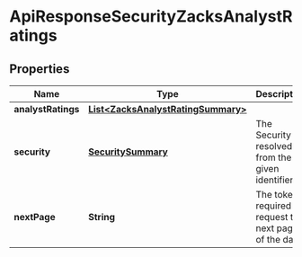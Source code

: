 
# ApiResponseSecurityZacksAnalystRatings

## Properties
Name | Type | Description | Notes
------------ | ------------- | ------------- | -------------
**analystRatings** | [**List&lt;ZacksAnalystRatingSummary&gt;**](ZacksAnalystRatingSummary.md) |  |  [optional]
**security** | [**SecuritySummary**](SecuritySummary.md) | The Security resolved from the given identifier |  [optional]
**nextPage** | **String** | The token required to request the next page of the data |  [optional]



